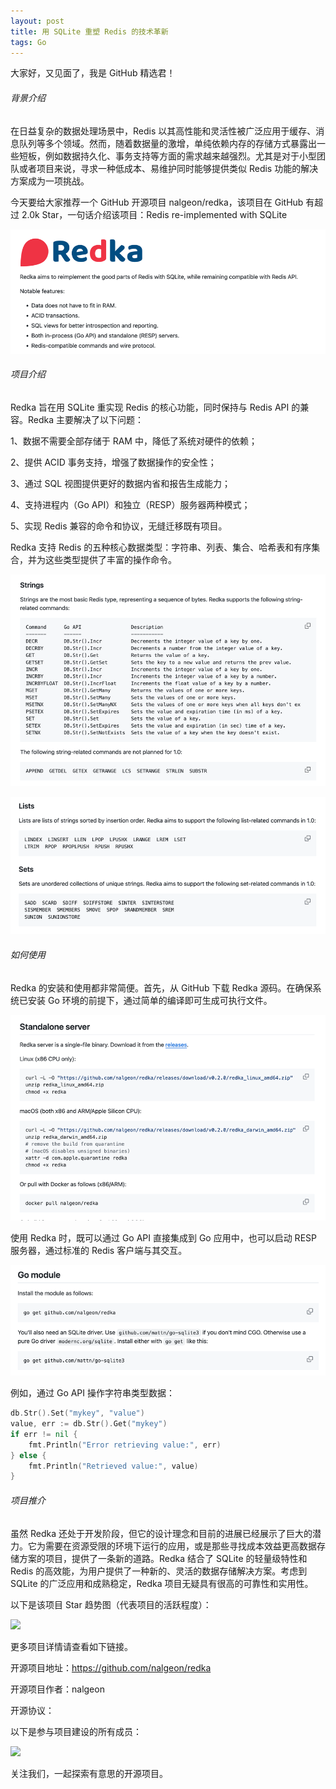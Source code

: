 ```yaml
---
layout: post
title: 用 SQLite 重塑 Redis 的技术革新
tags: Go
---
```


大家好，又见面了，我是 GitHub 精选君！

###### 背景介绍

在日益复杂的数据处理场景中，Redis 以其高性能和灵活性被广泛应用于缓存、消息队列等多个领域。然而，随着数据量的激增，单纯依赖内存的存储方式暴露出一些短板，例如数据持久化、事务支持等方面的需求越来越强烈。尤其是对于小型团队或者项目来说，寻求一种低成本、易维护同时能够提供类似 Redis 功能的解决方案成为一项挑战。

今天要给大家推荐一个 GitHub 开源项目 nalgeon/redka，该项目在 GitHub 有超过 2.0k Star，一句话介绍该项目：Redis re-implemented with SQLite

![](https://raw.githubusercontent.com/ZhuPeng/pic/master/images/compress_image-20240424223951948.png)

###### 项目介绍

Redka 旨在用 SQLite 重实现 Redis 的核心功能，同时保持与 Redis API 的兼容。Redka 主要解决了以下问题：

1、数据不需要全部存储于 RAM 中，降低了系统对硬件的依赖；

2、提供 ACID 事务支持，增强了数据操作的安全性；

3、通过 SQL 视图提供更好的数据内省和报告生成能力；

4、支持进程内（Go API）和独立（RESP）服务器两种模式；

5、实现 Redis 兼容的命令和协议，无缝迁移既有项目。

Redka 支持 Redis 的五种核心数据类型：字符串、列表、集合、哈希表和有序集合，并为这些类型提供了丰富的操作命令。

![](https://raw.githubusercontent.com/ZhuPeng/pic/master/images/compress_image-20240424224100449.png)

![](https://raw.githubusercontent.com/ZhuPeng/pic/master/images/compress_image-20240424224109102.png)

###### 如何使用

Redka 的安装和使用都非常简便。首先，从 GitHub 下载 Redka 源码。在确保系统已安装 Go 环境的前提下，通过简单的编译即可生成可执行文件。

![](https://raw.githubusercontent.com/ZhuPeng/pic/master/images/compress_image-20240424224157422.png)

使用 Redka 时，既可以通过 Go API 直接集成到 Go 应用中，也可以启动 RESP 服务器，通过标准的 Redis 客户端与其交互。

![](https://raw.githubusercontent.com/ZhuPeng/pic/master/images/compress_image-20240424224210097.png)

例如，通过 Go API 操作字符串类型数据：

```go
db.Str().Set("mykey", "value")
value, err := db.Str().Get("mykey")
if err != nil {
    fmt.Println("Error retrieving value:", err)
} else {
    fmt.Println("Retrieved value:", value)
}
```

###### 项目推介

虽然 Redka 还处于开发阶段，但它的设计理念和目前的进展已经展示了巨大的潜力。它为需要在资源受限的环境下运行的应用，或是那些寻找成本效益更高数据存储方案的项目，提供了一条新的道路。Redka 结合了 SQLite 的轻量级特性和 Redis 的高效能，为用户提供了一种新的、灵活的数据存储解决方案。考虑到 SQLite 的广泛应用和成熟稳定，Redka 项目无疑具有很高的可靠性和实用性。


以下是该项目 Star 趋势图（代表项目的活跃程度）：

![](https://api.star-history.com/svg?repos=nalgeon/redka&type=Timeline)

更多项目详情请查看如下链接。

开源项目地址：https://github.com/nalgeon/redka 

开源项目作者：nalgeon

开源协议：

以下是参与项目建设的所有成员：

![](https://contrib.rocks/image?repo=nalgeon/redka)

关注我们，一起探索有意思的开源项目。

